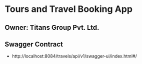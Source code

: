 # Tours and Travel Booking App

## Owner: Titans Group Pvt. Ltd.

## Swagger Contract
 - http://localhost:8084/travels/api/v1/swagger-ui/index.html#/